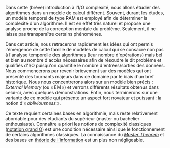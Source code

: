 Dans cette (brève) introduction à l'I/O complexité, nous allons étudier des algorithmes dans un modèle de calcul différent. Souvent, durant les études, un modèle temporel de type RAM est employé afin de déterminer la complexité d'un algorithme. Il est en effet très naturel et propose une analyse proche de la conception mentale du problème. Seulement, il ne laisse pas transparaître certains phénomènes.

Dans cet article, nous retracerons rapidement les idées qui ont permis l'émergence de cette famille de modèles de calcul qui se consacre non pas à l'analyse temporelle des algorithmes (leur nombre d'opérations) mais bel et bien au nombre d'accès nécessaires afin de résoudre le dit problème et qualifiés d'I/O puisqu'on quantifie le nombre d'entrées/sorties des données. Nous commencerons par revenir brièvement sur des modèles qui ont présenté des tournants majeurs dans ce domaine par le biais d'un bref historique. Nous nous concentrerons alors sur un modèle bien précis : *External Memory* (ou « EM ») et verrons différents résultats obtenus dans celui-ci, avec quelques démonstrations. Enfin, nous terminerons sur une variante de ce modèle qui présente un aspect fort novateur et puissant : la notion d'« *obliviousness* ».

Ce texte requiert certaines bases en algorithmie, mais reste relativement abordable pour des étudiants du supérieur (master ou bachelier enthousiaste). Connaître a priori les notions de complexité classiques ([notation grand O](https://fr.wikipedia.org/wiki/Comparaison_asymptotique)) est une condition nécessaire ainsi que le fonctionnement de certains algorithmes classiques. La connaissance du [*Master Theorem*](https://fr.wikipedia.org/wiki/Master_theorem) et des bases en [théorie de l'information](https://fr.wikipedia.org/wiki/Th%C3%A9orie_de_l%27information) est un plus non négligeable.